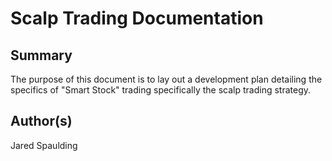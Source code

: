 # Scalp Trading Documentation

## Summary
The purpose of this document is to lay out a development plan detailing the specifics of "Smart Stock" trading specifically the scalp trading strategy.

## Author(s)
Jared Spaulding